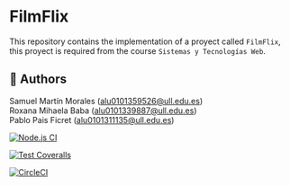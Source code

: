 # FilmFlix

This repository contains the implementation of a proyect called `FilmFlix`, this proyect is required
from the course `Sistemas y Tecnologías Web`.

## 📌 Authors

Samuel Martín Morales (alu0101359526@ull.edu.es)\
Roxana Mihaela Baba (alu0101339887@ull.edu.es)\
Pablo Pais Ficret (alu0101311135@ull.edu.es)

[![Node.js CI](https://github.com/SyTW2324/E21/actions/workflows/node.js.yml/badge.svg?branch=dev)](https://github.com/SyTW2324/E21/actions/workflows/node.js.yml)

[![Test Coveralls](https://github.com/SyTW2324/E21/actions/workflows/coveralls.yml/badge.svg)](https://github.com/SyTW2324/E21/actions/workflows/coveralls.yml)

[![CircleCI](https://dl.circleci.com/status-badge/img/gh/SyTW2324/E21/tree/dev.svg?style=svg)](https://dl.circleci.com/status-badge/redirect/gh/SyTW2324/E21/tree/dev)
